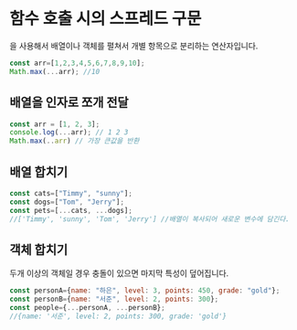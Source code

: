 # 함수 호출 시의 스프레드 구문
을 사용해서 배열이나 객체를 펼쳐서 개별 항목으로 분리하는 연산자입니다.
```js
const arr=[1,2,3,4,5,6,7,8,9,10];
Math.max(...arr); //10
```

## 배열을 인자로 쪼개 전달
```js
const arr = [1, 2, 3];
console.log(...arr); // 1 2 3
Math.max(..arr) // 가장 큰값을 반환
```

## 배열 합치기
```js
const cats=["Timmy", "sunny"];
const dogs=["Tom", "Jerry"];
const pets=[...cats, ...dogs];
//['Timmy', 'sunny', 'Tom', 'Jerry'] //배열이 복사되어 새로운 변수에 담긴다.
```

## 객체 합치기
두개 이상의 객체일 경우 충돌이 있으면 마지막 특성이 덮어집니다.
```js
const personA={name: "하은", level: 3, points: 450, grade: "gold"};
const personB={name: "서준", level: 2, points: 300};
const people={...personA, ...personB};
//{name: '서준', level: 2, points: 300, grade: 'gold'}
```
